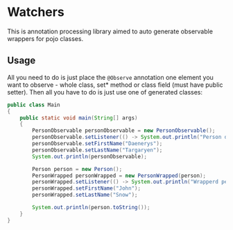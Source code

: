 # Watchers
This is annotation processing library aimed to auto generate observable wrappers for pojo classes. 

## Usage
All you need to do is just place the `@Observe` annotation one element you want to observe - whole class, set* method
or class field (must have public setter). Then all you have to do is just use one of generated classes:

```java
public class Main
{
    public static void main(String[] args)
    {
        PersonObservable personObservable = new PersonObservable();
        personObservable.setListener(() -> System.out.println("Person data was changed"));
        personObservable.setFirstName("Daenerys");
        personObservable.setLastName("Targaryen");
        System.out.println(personObservable);

        Person person = new Person();
        PersonWrapped personWrapped = new PersonWrapped(person);
        personWrapped.setListener(() -> System.out.println("Wrapperd person object data changed"));
        personWrapped.setFirstName("John");
        personWrapped.setLastName("Snow");

        System.out.println(person.toString());
    }
}
```
